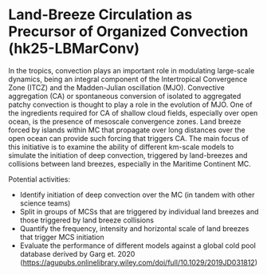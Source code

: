 # Land-Breeze Circulation as Precursor of Organized Convection (hk25-LBMarConv)

In the tropics, convection plays an important role in modulating large-scale dynamics, being an integral component of the Intertropical Convergence Zone (ITCZ) and the Madden-Julian oscillation (MJO). Convective aggregation (CA) or spontaneous conversion of isolated to aggregated patchy convection is thought to play a role in the evolution of MJO. One of the ingredients required for CA of shallow cloud fields, especially over open ocean, is the presence of mesoscale convergence zones. Land breeze forced by islands within MC that propagate over long distances over the open ocean can provide such forcing that triggers CA.
The main focus of this initiative is to examine the ability of different km-scale models to simulate the initiation of deep convection, triggered by land-breezes and collisions between land breezes, especially in the Maritime Continent MC.

Potential activities:
* Identify initiation of deep convection over the MC (in tandem with other science teams)
* Split in groups of MCSs that are triggered by individual land breezes and those triggered by land breeze collisions 
* Quantify the frequency, intensity and horizontal scale of land breezes that trigger MCS initiation
* Evaluate the performance of different models against a global cold pool database derived by Garg et. 2020 (https://agupubs.onlinelibrary.wiley.com/doi/full/10.1029/2019JD031812)
